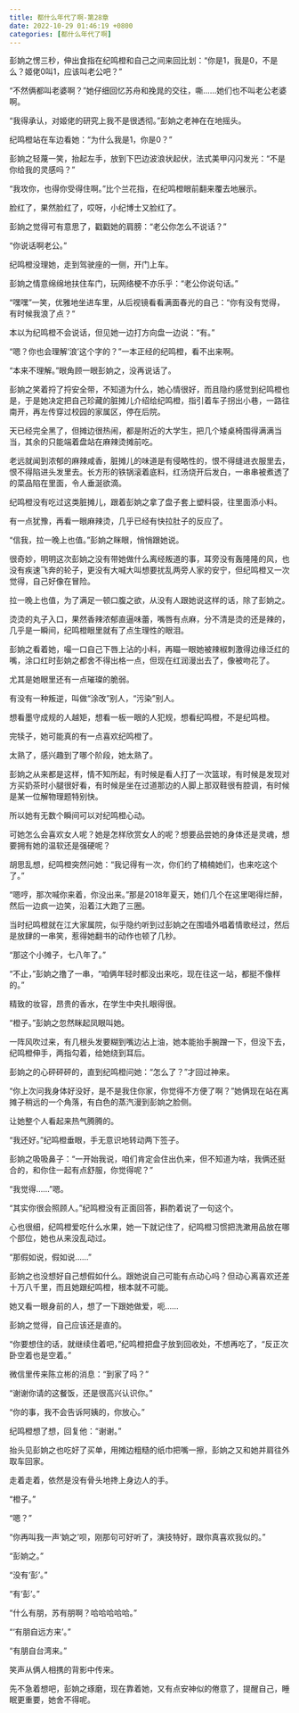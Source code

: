 ```yaml
---
title: 都什么年代了啊-第28章
date: 2022-10-29 01:46:19 +0800
categories: [都什么年代了啊]
---
```


彭姠之愣三秒，伸出食指在纪鸣橙和自己之间来回比划：“你是1，我是0，不是么？姬佬0叫1，应该叫老公吧？”

“不然俩都叫老婆啊？”她仔细回忆苏舟和挽晁的交往，嘶……她们也不叫老公老婆啊。

“我得承认，对姬佬的研究上我不是很透彻。”彭姠之老神在在地摇头。

纪鸣橙站在车边看她：“为什么我是1，你是0？”

彭姠之轻蔑一笑，抬起左手，放到下巴边波浪状起伏，法式美甲闪闪发光：“不是你给我的灵感吗？”

“我攻你，也得你受得住啊。”比个兰花指，在纪鸣橙眼前翻来覆去地展示。

脸红了，果然脸红了，哎呀，小纪博士又脸红了。

彭姠之觉得可有意思了，戳戳她的肩膀：“老公你怎么不说话？”

“你说话啊老公。”

纪鸣橙没理她，走到驾驶座的一侧，开门上车。

彭姠之情意绵绵地扶住车门，玩网络梗不亦乐乎：“老公你说句话。”

“嘿嘿”一笑，优雅地坐进车里，从后视镜看看满面春光的自己：“你有没有觉得，有时候我浪了点？“

本以为纪鸣橙不会说话，但见她一边打方向盘一边说：“有。”

“嗯？你也会理解‘浪’这个字的？”一本正经的纪鸣橙，看不出来啊。

“本来不理解。”眼角顾一眼彭姠之，没再说话了。

彭姠之笑着捋了捋安全带，不知道为什么，她心情很好，而且隐约感觉到纪鸣橙也是，于是她决定把自己珍藏的脏摊儿介绍给纪鸣橙，指引着车子拐出小巷，一路往南开，再左传穿过校园的家属区，停在后院。

天已经完全黑了，但摊边很热闹，都是附近的大学生，把几个矮桌椅围得满满当当，其余的只能端着盘站在麻辣烫摊前吃。

老远就闻到浓郁的麻辣咸香，脏摊儿的味道是有侵略性的，恨不得缝进衣服里去，恨不得陷进头发里去。长方形的铁锅滚着底料，红汤烧开后发白，一串串被煮透了的菜品陷在里面，令人垂涎欲滴。

纪鸣橙没有吃过这类脏摊儿，跟着彭姠之拿了盘子套上塑料袋，往里面添小料。

有一点犹豫，再看一眼麻辣烫，几乎已经有快拉肚子的反应了。

“信我，拉一晚上也值。”彭姠之眯眼，悄悄跟她说。

很奇妙，明明这次彭姠之没有带她做什么离经叛道的事，耳旁没有轰隆隆的风，也没有疾速飞奔的轮子，更没有大喊大叫想要扰乱两旁人家的安宁，但纪鸣橙又一次觉得，自己好像在冒险。

拉一晚上也值，为了满足一顿口腹之欲，从没有人跟她说这样的话，除了彭姠之。

烫烫的丸子入口，果然香辣浓郁直逼味蕾，嘴唇有点麻，分不清是烫的还是辣的，几乎是一瞬间，纪鸣橙眼里就有了点生理性的眼泪。

彭姠之看着她，嘬一口自己下唇上沾的小料，再瞄一眼她被辣椒刺激得边缘泛红的嘴，涂口红时彭姠之都舍不得出格一点，但现在红润漫出去了，像被吻花了。

尤其是她眼里还有一点璀璨的脆弱。

有没有一种叛逆，叫做“涂改”别人，“污染”别人。

想看墨守成规的人越矩，想看一板一眼的人犯规，想看纪鸣橙，不是纪鸣橙。

完犊子，她可能真的有一点喜欢纪鸣橙了。

太熟了，感兴趣到了哪个阶段，她太熟了。

彭姠之从来都是这样，情不知所起，有时候是看人打了一次篮球，有时候是发现对方买奶茶时小腿很好看，有时候是坐在过道那边的人脚上那双鞋很有腔调，有时候是某一位解物理题特别快。

所以她有无数个瞬间可以对纪鸣橙心动。

可她怎么会喜欢女人呢？她是怎样欣赏女人的呢？想要品尝她的身体还是灵魂，想要拥有她的温软还是强硬呢？

胡思乱想，纪鸣橙突然问她：“我记得有一次，你们约了楠楠她们，也来吃这个了。”

“嗯哼，那次喊你来着，你没出来。”那是2018年夏天，她们几个在这里喝得烂醉，然后一边疯一边笑，沿着江大跑了三圈。

当时纪鸣橙就在江大家属院，似乎隐约听到过彭姠之在围墙外唱着情歌经过，然后是放肆的一串笑，惹得她翻书的动作也顿了几秒。

“那这个小摊子，七八年了。”

“不止，”彭姠之撸了一串，“咱俩年轻时都没出来吃，现在往这一站，都挺不像样的。”

精致的妆容，昂贵的香水，在学生中央扎眼得很。

“橙子。”彭姠之忽然眯起凤眼叫她。

一阵风吹过来，有几根头发要糊到嘴边沾上油，她本能抬手腕蹭一下，但没下去，纪鸣橙伸手，两指勾着，给她绕到耳后。

彭姠之的心砰砰砰的，直到纪鸣橙问她：“怎么了？”才回过神来。

“你上次问我身体好没好，是不是我住你家，你觉得不方便了啊？”她俩现在站在离摊子稍远的一个角落，有白色的蒸汽漫到彭姠之脸侧。

让她整个人看起来热气腾腾的。

“我还好。”纪鸣橙垂眼，手无意识地转动两下签子。

彭姠之吸吸鼻子：“一开始我说，咱们肯定会住出仇来，但不知道为啥，我俩还挺合的，和你住一起有点舒服，你觉得呢？”

“我觉得……”嗯。

“其实你很会照顾人。”纪鸣橙没有正面回答，斟酌着说了一句这个。

心也很细，纪鸣橙爱吃什么水果，她一下就记住了，纪鸣橙习惯把洗漱用品放在哪个部位，她也从来没乱动过。

“那假如说，假如说……”

彭姠之也没想好自己想假如什么。跟她说自己可能有点动心吗？但动心离喜欢还差十万八千里，而且她跟纪鸣橙，根本就不可能。

她又看一眼身前的人，想了一下跟她做爱，呃……

彭姠之觉得，自己应该还是直的。

“你要想住的话，就继续住着吧，”纪鸣橙把盘子放到回收处，不想再吃了，“反正次卧空着也是空着。”

微信里传来陈立彬的消息：“到家了吗？”

“谢谢你请的这餐饭，还是很高兴认识你。”

“你的事，我不会告诉阿姨的，你放心。”

纪鸣橙想了想，回复他：“谢谢。”

抬头见彭姠之也吃好了买单，用摊边粗糙的纸巾把嘴一擦，彭姠之又和她并肩往外取车回家。

走着走着，依然是没有骨头地搀上身边人的手。

“橙子。”

“嗯？”

“你再叫我一声‘姠之’呗，刚那句可好听了，演技特好，跟你真喜欢我似的。”

“彭姠之。”

“没有‘彭’。”

“有‘彭’。”

“什么有朋，苏有朋啊？哈哈哈哈哈。”

“‘有朋自远方来’。”

“有朋自台湾来。”

笑声从俩人相携的背影中传来。

先不急着想吧，彭姠之琢磨，现在靠着她，又有点安神似的倦意了，提醒自己，睡眠更重要，她舍不得呢。

